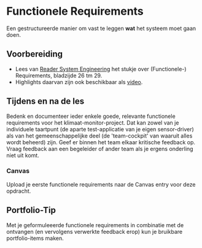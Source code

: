 # Functionele Requirements

Een gestructureerde manier om vast te leggen **wat** het systeem moet gaan doen.

## Voorbereiding

- Lees van [Reader System Engineering](https://github.com/HU-TI-DEV/TI-S2/blob/main/hardware-interfacing/pdfs/reader-system-engineering.pdf) het stukje over (Functionele-) Requirements, bladzijde 26 tm 29.
- Highlights daarvan zijn ook beschikbaar als [video](https://www.youtube.com/watch?v=IJ0bIVxbi04).

## Tijdens en na de les

Bedenk en documenteer ieder enkele goede, relevante functionele requirements voor het klimaat-monitor-project. Dat kan zowel van je individuele taartpunt (de aparte test-applicatie van je eigen sensor-driver) als van het gemeenschappelijke deel (de 'team-cockpit' van waaruit alles wordt beheerd) zijn. Geef er binnen het team elkaar kritische feedback op. Vraag feedback aan een begeleider of ander team als je ergens onderling niet uit komt. 

### Canvas

Upload je eerste functionele requirements naar de Canvas entry voor deze opdracht.

## Portfolio-Tip

Met je geformuleeerde functionele requirements in combinatie met de ontvangen (en vervolgens verwerkte feedback erop) kun je bruikbare portfolio-items maken.
